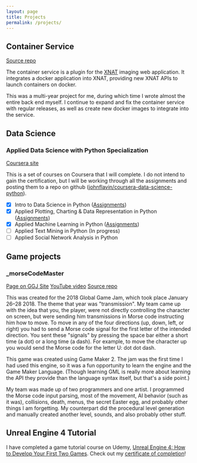 ```yaml
---
layout: page
title: Projects
permalink: /projects/
---
```


## Container Service
[Source repo](https://github.com/nrgxnat/container-service)

The container service is a plugin for the [XNAT](http://xnat.org) imaging web application. It integrates a docker application into XNAT, providing new XNAT APIs to launch containers on docker.

This was a multi-year project for me, during which time I wrote almost the entire back end myself. I continue to expand and fix the container service with regular releases, as well as create new docker images to integrate into the service.

## Data Science

### Applied Data Science with Python Specialization

[Coursera site](https://www.coursera.org/specializations/data-science-python)

This is a set of courses on Coursera that I will complete. I do not intend to gain the certification, but I will be working through all the assignments and posting them to a repo on github ([johnflavin/coursera-data-science-python](https://github.com/johnflavin/coursera-data-science-python)).

- [x] Intro to Data Science in Python ([Assignments](https://github.com/johnflavin/coursera-data-science-python/tree/master/01-intro-to-data-science-in-python))
- [x] Applied Plotting, Charting & Data Representation in Python ([Assignments](https://github.com/johnflavin/coursera-data-science-python/tree/master/02-applied-plotting-charting-and-data-representation-in-python))
- [x] Applied Machine Learning in Python ([Assignments](https://github.com/johnflavin/coursera-data-science-python/tree/master/03-applied-machine-learning-in-python))
- [ ] Applied Text Mining in Python (In progress)
- [ ] Applied Social Network Analysis in Python

## Game projects

### _morseCodeMaster
[Page on GGJ Site](https://globalgamejam.org/2018/games/morsecodemaster)
[YouTube video](https://youtu.be/tJpFLr3zVv0)
[Source repo](https://github.com/pizza-quiche/ggj2018)

This was created for the 2018 Global Game Jam, which took place January 26–28 2018. The theme that year was "transmission". My team came up with the idea that you, the player, were not directly controlling the character on screen, but were sending him transmissions in Morse code instructing him how to move. To move in any of the four directions (up, down, left, or right) you had to send a Morse code signal for the first letter of the intended direction. You sent these "signals" by pressing the space bar either a short time (a dot) or a long time (a dash). For example, to move the character up you would send the Morse code for the letter U: dot dot dash.

This game was created using Game Maker 2. The jam was the first time I had used this engine, so it was a fun opportunity to learn the engine and the Game Maker Language. (Though learning GML is really more about learning the API they provide than the language syntax itself, but that's a side point.)

My team was made up of two programmers and one artist. I programmed the Morse code input parsing, most of the movement, AI behavior (such as it was), collisions, death, menus, the secret Easter egg, and probably other things I am forgetting. My counterpart did the procedural level generation and manually created another level, sounds, and also probably other stuff.

## Unreal Engine 4 Tutorial

I have completed a game tutorial course on Udemy, [Unreal Engine 4: How to Develop Your First Two Games](https://www.udemy.com/unreale4/learn/v4/overview). Check out my [certificate of completion](https://www.udemy.com/certificate/UC-K6PQGTPM/)!
